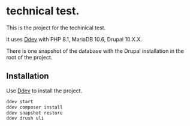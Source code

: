 # technical test.

This is the project for the techinical test.

It uses [Ddev](https://ddev.readthedocs.io/) with PHP 8.1, MariaDB 10.6, Drupal 10.X.X.

There is one snapshot of the database with the Drupal installation in the root of the project.

## Installation

Use [Ddev](https://ddev.readthedocs.io/) to install the project.

```bash
ddev start
ddev composer install
ddev snapshot restore
ddev drush uli
```